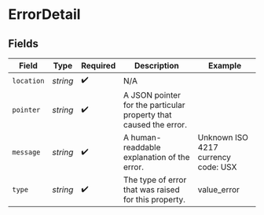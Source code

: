 # ErrorDetail


## Fields

| Field                                                             | Type                                                              | Required                                                          | Description                                                       | Example                                                           |
| ----------------------------------------------------------------- | ----------------------------------------------------------------- | ----------------------------------------------------------------- | ----------------------------------------------------------------- | ----------------------------------------------------------------- |
| `location`                                                        | *string*                                                          | :heavy_check_mark:                                                | N/A                                                               |                                                                   |
| `pointer`                                                         | *string*                                                          | :heavy_check_mark:                                                | A JSON pointer for the particular property that caused the error. |                                                                   |
| `message`                                                         | *string*                                                          | :heavy_check_mark:                                                | A human-readdable explanation of the error.                       | Unknown ISO 4217 currency code: USX                               |
| `type`                                                            | *string*                                                          | :heavy_check_mark:                                                | The type of error that was raised for this property.              | value_error                                                       |